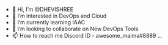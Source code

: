 - 👋 Hi, I’m @DHEVISHREE
- 👀 I’m interested in DevOps and Cloud
- 🌱 I’m currently learning IAAC
- 💞️ I’m looking to collaborate on New DevOps Tools
- 📫 How to reach me Discord ID - awesome_maima#8889 ... 

<!---
DHEVISHREE/DHEVISHREE is a ✨ special ✨ repository because its `README.md` (this file) appears on your GitHub profile.

You can click the Preview link to take a look at your changes.
--->
